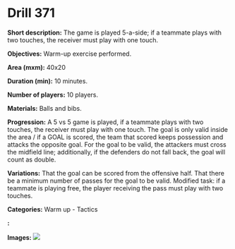 # Drill 371

**Short description:**
The game is played 5-a-side; if a teammate plays with two touches, the receiver must play with one touch.

**Objectives:**
Warm-up exercise performed.

**Area (mxm):**
40x20

**Duration (min):**
10 minutes.

**Number of players:**
10 players.

**Materials:**
Balls and bibs.

**Progression:**
A 5 vs 5 game is played, if a teammate plays with two touches, the receiver must play with one touch. The goal is only valid inside the area / if a GOAL is scored, the team that scored keeps possession and attacks the opposite goal. For the goal to be valid, the attackers must cross the midfield line; additionally, if the defenders do not fall back, the goal will count as double.

**Variations:**
That the goal can be scored from the offensive half. That there be a minimum number of passes for the goal to be valid. Modified task: if a teammate is playing free, the player receiving the pass must play with two touches.

**Categories:**
Warm up - Tactics

**:**


**Images:**
![](https://www.coachingfutsal.com/\images\b83d172428246ea0cd53cf2f5e5105b215d19e9c2b30f64e73e3cd5065b7f9deeadda2e54880111f56d4f20f61a354bcdba8f4c2f878a540ed650009c00c5f9a4de3caf9196af.jpg)

